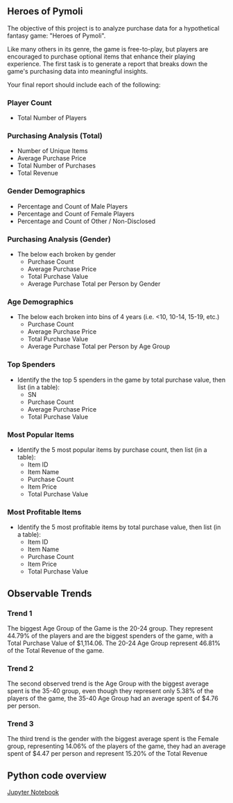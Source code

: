 ## Heroes of Pymoli

The objective of this project is to analyze purchase data for a hypothetical fantasy game: "Heroes of Pymoli".

Like many others in its genre, the game is free-to-play, but players are encouraged to purchase optional items that enhance their playing experience. The first task is to generate a report that breaks down the game's purchasing data into meaningful insights.

Your final report should include each of the following:

### Player Count

* Total Number of Players

### Purchasing Analysis (Total)

* Number of Unique Items
* Average Purchase Price
* Total Number of Purchases
* Total Revenue

### Gender Demographics

* Percentage and Count of Male Players
* Percentage and Count of Female Players
* Percentage and Count of Other / Non-Disclosed

### Purchasing Analysis (Gender)

* The below each broken by gender
  * Purchase Count
  * Average Purchase Price
  * Total Purchase Value
  * Average Purchase Total per Person by Gender

### Age Demographics

* The below each broken into bins of 4 years (i.e. &lt;10, 10-14, 15-19, etc.)
  * Purchase Count
  * Average Purchase Price
  * Total Purchase Value
  * Average Purchase Total per Person by Age Group

### Top Spenders

* Identify the the top 5 spenders in the game by total purchase value, then list (in a table):
  * SN
  * Purchase Count
  * Average Purchase Price
  * Total Purchase Value

### Most Popular Items

* Identify the 5 most popular items by purchase count, then list (in a table):
  * Item ID
  * Item Name
  * Purchase Count
  * Item Price
  * Total Purchase Value

### Most Profitable Items

* Identify the 5 most profitable items by total purchase value, then list (in a table):
  * Item ID
  * Item Name
  * Purchase Count
  * Item Price
  * Total Purchase Value

## Observable Trends

### Trend 1
The biggest Age Group of the Game is the 20-24 group. They represent 44.79% of the players and are the biggest spenders of the game, with a Total Purchase Value of $1,114.06. The 20-24 Age Group represent 46.81% of the Total Revenue of the game.

### Trend 2
The second observed trend is the Age Group with the biggest average spent is the 35-40 group, even though they represent only 5.38% of the players of the game, the 35-40 Age Group had an average spent of $4.76 per person.

### Trend 3
The third trend is the gender with the biggest average spent is the Female group, representing 14.06% of the players of the game, they had an average spent of $4.47 per person and represent 15.20% of the Total Revenue

## Python code overview

[Jupyter Notebook]( https://nbviewer.jupyter.org/github/jCosta16/pandas-challenge/blob/master/HeroesOfPymoli/HeroesOfPymoli.ipynb)
